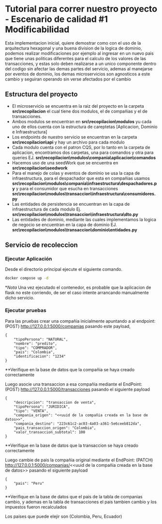 # Tutorial para correr nuestro proyecto - Escenario de calidad #1 Modificabilidad

Esta implementacion inicial, quiere demostrar como con el uso de la arquitectura hexagonal y una buena division de la logica de dominio, podemos realizar modificaciones por ejemplo al ingresar en un nuevo pais que tiene unas politicas diferentes para el calculo de los valores de las transacciones, y estas solo deben realizarse a 
un unico componente dentro del codigo sin afectar las demas partes del servicio, ademas al manejarse por eventos de dominio, los demas microservicios son agnosticos a este cambio y seguiran operando sin verse afectados por el cambio

## Estructura del proyecto

- El microservicio se encuentra en la raiz del proyecto en la carpeta **src\recopilacion** el cual tiene dos modulos, el de compañias y el de transacciones.
- Ambos modulos se encuentran en **src\recopilacion\modulos** yu cada uno de ellos cuenta con la estructura de careptetas [Aplicacion, Dominio e Infraestructura]
- Los endpoints de nuestro servicio se encuentran en la carpeta **src\recopilacion\api** y hay un archivo para cada modulo
- Cada modulo cuenta con el patron CQS, por lo tanto en la carpeta de aplicacion, encontramos dos carpetas, una para comandos y otra para queries EJ. **src\recopilacion\modulos\compania\aplicacion\comandos**
- Hacemos uso de una seedWork que se encuentra en **src\recopilacion\seedwork**
- Para el manejo de colas y eventos de dominio se usa la capa de infraestructura, para el despachador que esta en compañias usamos **src\recopilacion\modulos\compania\infraestructura\despachadores.py** y para el consumidor que esucha en transacciones **src\recopilacion\modulos\transaccion\infraestructura\consumidores.py**
- Las entidades de persistencia se encuentran en la capa de infraestructura de cada modulo Ej. **src\recopilacion\modulos\transaccion\infraestructura\dto.py**
- Las entidades de dominio, mediante las cuales implementamos la logica de negocio se encuentran en la capa de dominio EJ. **src\recopilacion\modulos\transaccion\dominio\entidades.py**

## Servicio de recoleccion
### Ejecutar Aplicación

Desde el directorio principal ejecute el siguiente comando.

```bash
docker compose up -d
```

**Nota* Una vez ejecutado el contenedor, es probable que la aplicacion de flask no este corriendo, de ser el caso intente arrancando manualmente dicho servicio.

### Ejecutar pruebas
Para las pruebas crear una compañia inicialmente apuntando a al endpoint: (POST) http://127.0.0.1:5000/companias pasando este payload,

```
{
    "tipoPersona": "NATURAL",
    "nombre": "predito",
    "tipo": "COMPRADOR",
    "pais": "Colombia",
    "identificacion": "1234"
}
```
**Verifique en la base de datos que la compañia se haya creado correctamente 

Luego asocie una transaccion a esa compañia mediante el EndPoint: (POST) http://127.0.0.1:5000/transacciones pasando el siguiente payload
```
{
    "descripcion": "transaccion de venta",
    "tipoPersona": "JURIDICA",
    "tipo": "VENTA",
    "compania_origen": "<<uuid de la compañia creada en la base de datos>>",
    "compania_destino": "223c61c2-ac03-4a03-a361-5e6ceeb812da",
    "pais_transaccion_origen": "Colombia",
    "valor_transaccion_subtotal": 100
}
```
**Verifique en la base de datos que la transaccion se haya creado correctamente

Luego cambie de pais la compañia original mediante el EndPoint: (PATCH) http://127.0.0.1:5000/companias/<<uuid de la compañia creada en la base de datos>> pasando el siguiente payload
```
{
    "pais": "Peru"
}
```
**Verifique en la base de datos que el pais de la tabla de companias cambio, y ademas en la tabla de transacciones el pais tambien cambio y los impuestos fueron recalculados

Los paises que puede elejir son (Colombia, Peru, Ecuador)

